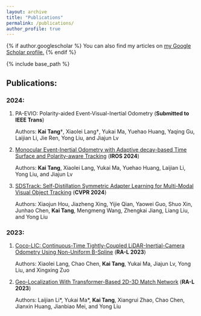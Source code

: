 ```yaml
---
layout: archive
title: "Publications"
permalink: /publications/
author_profile: true
---
```


{% if author.googlescholar %}
  You can also find my articles on <u><a href="{{author.googlescholar}}">my Google Scholar profile</a>.</u>
{% endif %}

{% include base_path %}

<!-- {% for post in site.publications reversed %}
  {% include archive-single.html %}
{% endfor %} -->

Publications:
------
### 2024:
1. PA-EVIO: Polarity-aided Event-Visual-Inertial Odometry (**Submitted to IEEE Trans**)

    Authors: **Kai Tang**†, Xiaolei Lang†, Yukai Ma, Yuehao Huang, Yaqing Gu, Laijian Li, Jie Ren, Yong Liu, and Jiajun Lv

2. [Monocular Event-Inertial Odometry with Adaptive decay-based Time Surface and Polarity-aware Tracking](/publication/2024-09-21-paper) (**IROS 2024**) 

    Authors: **Kai Tang**, Xiaolei Lang, Yukai Ma, Yuehao Huang, Laijian Li, Yong Liu, and Jiajun Lv

3. [SDSTrack: Self-Distillation Symmetric Adapter Learning for Multi-Modal Visual Object Tracking](/publication/2024-03-24-paper)  (**CVPR 2024**)

    Authors: Xiaojun Hou, Jiazheng Xing, Yijie Qian, Yaowei Guo, Shuo Xin, Junhao Chen, **Kai Tang**, Mengmeng Wang, Zhengkai Jiang, Liang Liu, and Yong Liu

### 2023:
1. [Coco-LIC: Continuous-Time Tightly-Coupled LiDAR-Inertial-Camera Odometry Using Non-Uniform B-Spline](/publication/2023-09-14-paper) (**RA-L 2023**)

    Authors: Xiaolei Lang, Chao Chen, **Kai Tang**, Yukai Ma, Jiajun Lv, Yong Liu, and Xingxing Zuo

2. [Geo-Localization With Transformer-Based 2D-3D Match Network](/publication/2023-06-29-paper) (**RA-L 2023**)

    Authors: Laijian Li\*, Yukai Ma\*, **Kai Tang**, Xiangrui Zhao, Chao Chen, Jianxin Huang, Jianbiao Mei, and Yong Liu